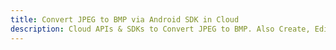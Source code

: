 ---title: Convert JPEG to BMP via Android SDK in Clouddescription: Cloud APIs & SDKs to Convert JPEG to BMP. Also Create, Edit & Render Microsoft Word & OpenOffice documents in the Cloud.---